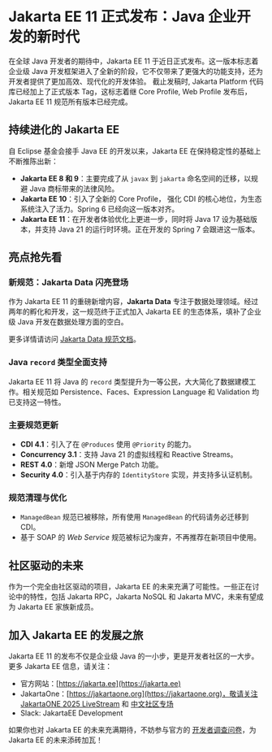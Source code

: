 # Jakarta EE 11 正式发布：Java 企业开发的新时代

在全球 Java 开发者的期待中，Jakarta EE 11 于近日正式发布。这一版本标志着企业级 Java 开发框架进入了全新的阶段，它不仅带来了更强大的功能支持，还为开发者提供了更加高效、现代化的开发体验。
截止发稿时, Jakarta Platform 代码库已经加上了正式版本 Tag，这标志着继 Core Profile, Web Profile 发布后，Jakarta EE 11 规范所有版本已经完成。

## 持续进化的 Jakarta EE

自 Eclipse 基金会接手 Java EE 的开发以来，Jakarta EE 在保持稳定性的基础上不断推陈出新：

- **Jakarta EE 8 和 9**：主要完成了从 `javax` 到 `jakarta` 命名空间的迁移，以规避 Java 商标带来的法律风险。
- **Jakarta EE 10**：引入了全新的 Core Profile， 强化 CDI 的核心地位，为生态系统注入了活力。Spring 6 已经向这一版本对齐。
- **Jakarta EE 11**：在开发者体验优化上更进一步，同时将 Java 17 设为基础版本，并支持 Java 21 的运行时环境。正在开发的 Spring 7 会跟进这一版本。

## 亮点抢先看

### 新规范：Jakarta Data 闪亮登场

作为 Jakarta EE 11 的重磅新增内容，**Jakarta Data** 专注于数据处理领域。经过两年的孵化和开发，这一规范终于正式加入 Jakarta EE 的生态体系，填补了企业级 Java 开发在数据处理方面的空白。

更多详情请访问 [Jakarta Data 规范文档](https://jakarta.ee/specifications/data/)。

### Java `record` 类型全面支持

Jakarta EE 11 将 Java 的 `record` 类型提升为一等公民，大大简化了数据建模工作。相关规范如 Persistence、Faces、Expression Language 和 Validation 均已支持这一特性。

### 主要规范更新

- **CDI 4.1**：引入了在 `@Produces` 使用 `@Priority` 的能力。
- **Concurrency 3.1**：支持 Java 21 的虚拟线程和 Reactive Streams。
- **REST 4.0**：新增 JSON Merge Patch 功能。
- **Security 4.0**：引入基于内存的 `IdentityStore` 实现，并支持多认证机制。

### 规范清理与优化

- `ManagedBean` 规范已被移除，所有使用 `ManagedBean` 的代码请务必迁移到 CDI。
- 基于 SOAP 的 *Web Service* 规范被标记为废弃，不再推荐在新项目中使用。

## 社区驱动的未来

作为一个完全由社区驱动的项目，Jakarta EE 的未来充满了可能性。一些正在讨论中的特性，包括 Jakarta RPC，Jakarta NoSQL 和 Jakarta MVC，未来有望成为 Jakarta EE 家族新成员。

## 加入 Jakarta EE 的发展之旅

Jakarta EE 11 的发布不仅是企业级 Java 的一小步，更是开发者社区的一大步。更多 Jakarta EE 信息，请关注：
* 官方网站：[https://jakarta.ee](https://jakarta.ee)
* JakartaOne：[https://jakartaone.org](https://jakartaone.org)，敬请关注 [JakartaONE 2025 LiveStream](https://jakartaone.org/2025/) 和 [中文社区专场](https://jakartaone.org/2025/chinese/)
* Slack: JakartaEE Development

如果你也对 Jakarta EE 的未来充满期待，不妨参与官方的 [开发者调查问卷](https://www.surveymonkey.com/r/TanjaJakartaEE)，为 Jakarta EE 的未来添砖加瓦！
